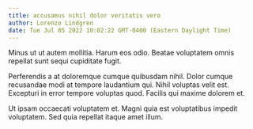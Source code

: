 ```yaml
---
title: accusamus nihil dolor veritatis vero
author: Lorenzo Lindgren
date: Tue Jul 05 2022 10:02:22 GMT-0400 (Eastern Daylight Time)
---
```

Minus ut ut autem mollitia. Harum eos odio. Beatae voluptatem omnis repellat sunt sequi cupiditate fugit.

 Perferendis a at doloremque cumque quibusdam nihil. Dolor cumque recusandae modi at tempore laudantium qui. Nihil voluptas velit est. Excepturi in error tempore voluptas quod. Facilis qui maxime dolorem et.

 Ut ipsam occaecati voluptatem et. Magni quia est voluptatibus impedit voluptatem. Sed quia repellat itaque amet illum.